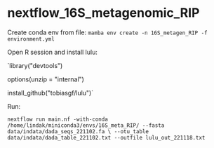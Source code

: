 # nextflow_16S_metagenomic_RIP

Create conda env from file:
`mamba env create -n 16S_metagen_RIP -f environment.yml`

Open R session and install lulu:

`library("devtools")

options(unzip = "internal")

install_github("tobiasgf/lulu")`


Run:

`nextflow run main.nf -with-conda /home/lindak/miniconda3/envs/16S_meta_RIP/ --fasta data/indata/dada_seqs_221102.fa \
--otu_table data/indata/dada_table_221102.txt --outfile lulu_out_221118.txt`




